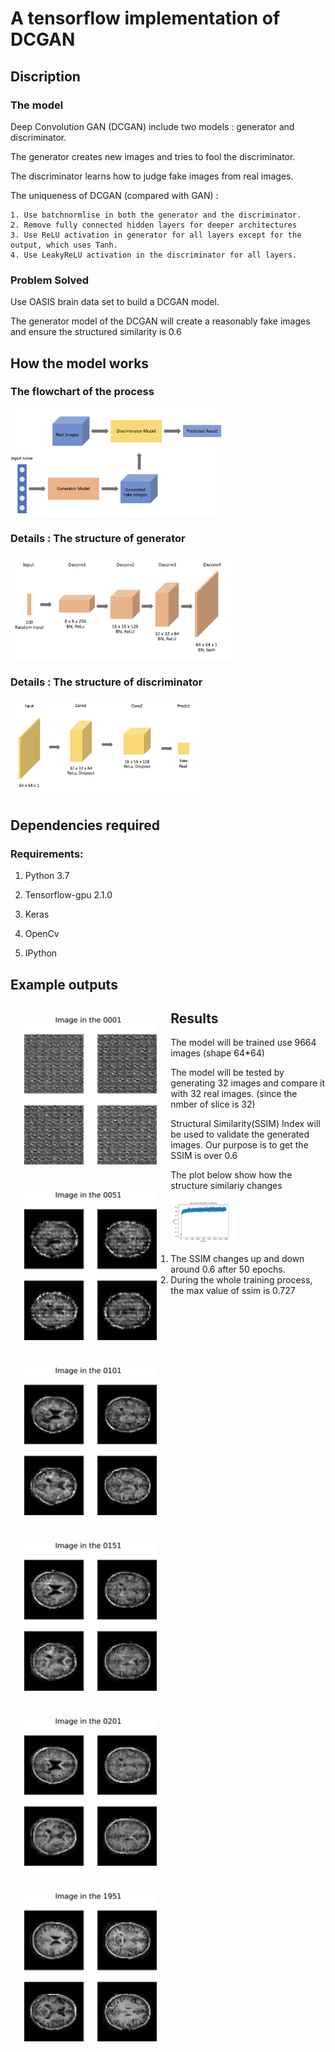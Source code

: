 # A tensorflow implementation of  DCGAN



## Discription 

### The model

Deep Convolution GAN (DCGAN) include two models : generator and discriminator.

The generator creates new images and tries to fool the discriminator. 

The discriminator learns how to judge fake images from real images. 

The uniqueness of DCGAN (compared with GAN) :

 	1. Use batchnormlise in both the generator and the discriminator.
 	2. Remove fully connected hidden layers for deeper architectures
 	3. Use ReLU activation in generator for all layers except for the output, which uses Tanh.
 	4. Use LeakyReLU activation in the discriminator for all layers.

### Problem Solved

Use OASIS brain data set to build a DCGAN model. 

The generator model of the DCGAN will create a reasonably fake images and ensure the structured similarity is 0.6 





## How the model works

### The flowchart of the  process

<img src="images/Flowchat.png" alt="Flowchat" style="zoom: 33%;" />





### Details : The structure of generator

<img src="images/Generator structure.png" alt="Generator structure" style="zoom: 35%;" />



### Details : The structure of discriminator 

<img src="images/Descriminator.png" alt="Descriminator" style="zoom:30%;" />



## Dependencies required

### Requirements:

  1. Python 3.7 

  2. Tensorflow-gpu 2.1.0

  3. Keras

  4. OpenCv

  5. IPython

     

## Example outputs



<img align="left" src="images/image_at_epoch_0000.png" alt="image_at_epoch_0000" style="zoom:110%;border:10px;margin:20px"><img align="left" src="images/image_at_epoch_0050.png" alt="image_at_epoch_0050" style="zoom:110%;border:10px;margin:20px"><img align="left" src="images/image_at_epoch_0100.png" alt="image_at_epoch_0100" style="zoom:110%;border:10px;margin:20px">













<img align="left" src="images/image_at_epoch_0150.png" alt="image_at_epoch_0150" style="zoom:110%;border:10px;margin:20px"><img align="left" src="images/image_at_epoch_0200.png" alt="image_at_epoch_0200" style="zoom:110%;border:10px;margin:20px"><img align="left" src="images/image_at_epoch_1950.png" alt="image_at_epoch_1950" style="zoom:110%;border:10px;margin:20px">

















## Results

The model will be trained use 9664 images (shape 64*64)

The model will be tested by generating 32 images and compare it with 32 real images. (since the nmber of slice is 32)

Structural Similarity(SSIM) Index will be used to validate the generated images. Our purpose is to get the  SSIM is over 0.6

The plot below show how the  structure similariy changes 

<img src="images/ssim.png" alt="ssim" style="zoom:10%;" />

1. The  SSIM changes up and down around 0.6 after 50 epochs.
2. During the whole training process, the max value of ssim is 0.727

